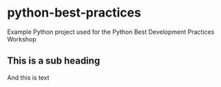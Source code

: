 # python-best-practices
Example Python project used for the Python Best Development Practices Workshop 

## This is a sub heading
And this is text
